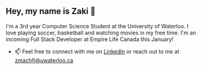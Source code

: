 ## Hey, my name is Zaki 👋

I'm a 3rd year Computer Science Student at the University of Waterloo. I love playing soccer, basketball and watching movies in my free time. I'm an incoming Full Stack Developer at Empire Life Canada this January!

- 📫 Feel free to connect with me on <a href="http://linkedin.com/in/zaki-machfj" target="_blank">LinkedIn</a> or reach out to me at <a href="mailto:zmachfj@uwaterloo.ca">zmachfj@uwaterloo.ca</a>

